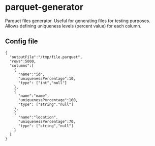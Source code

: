 # parquet-generator

Parquet files generator. Useful for generating files for testing purposes. Allows defining uniqueness levels (percent value) for each column. 

## Config file

```
{
  "outputFile":"/tmp/file.parquet",
  "rows":5000,
  "columns":[
    {
      "name":"id",
      "uniquenessPercentage":10,
      "type": ["int","null"]
    },
    {
      "name":"name",
      "uniquenessPercentage":100,
      "type": ["string","null"]
    },
    {
      "name":"location",
      "uniquenessPercentage":70,
      "type": ["string","null"]
    }
  ]
}
```

